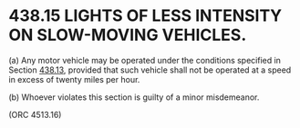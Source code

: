 438.15 LIGHTS OF LESS INTENSITY ON SLOW-MOVING VEHICLES.
========================================================

​(a) Any motor vehicle may be operated under the conditions specified in
Section [438.13](23b24956.html), provided that such vehicle shall not be
operated at a speed in excess of twenty miles per hour.

​(b) Whoever violates this section is guilty of a minor misdemeanor.

(ORC 4513.16)
